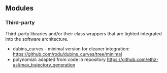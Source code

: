 ## Modules

### Third-party 

Third-party libraries and/or their class wrappers that are tighted integrated into the software architecture.

* dubins_curves - minimal version for cleaner integration: https://github.com/rxdu/dubins_curves/tree/minimal
* polynomial: adapted from code in repository https://github.com/ethz-asl/mav_trajectory_generation
